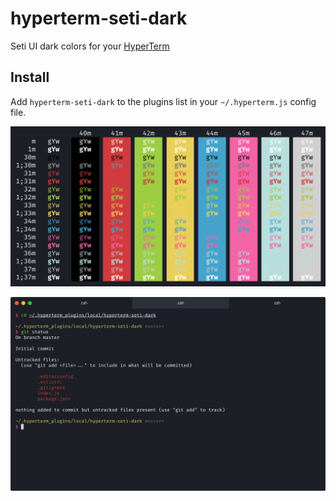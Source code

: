 # hyperterm-seti-dark
Seti UI dark colors for your [HyperTerm](https://hyperterm.org/)

## Install

Add `hyperterm-seti-dark` to the plugins list in your `~/.hyperterm.js` config file.

![colors](https://raw.githubusercontent.com/olegafx/hyperterm-seti-dark/master/screens/colors.png)

![terminal](https://raw.githubusercontent.com/olegafx/hyperterm-seti-dark/master/screens/terminal.png)
